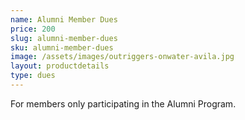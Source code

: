 ```yaml
---
name: Alumni Member Dues
price: 200
slug: alumni-member-dues
sku: alumni-member-dues
image: /assets/images/outriggers-onwater-avila.jpg
layout: productdetails
type: dues
---
```

For members only participating in the Alumni Program.

      